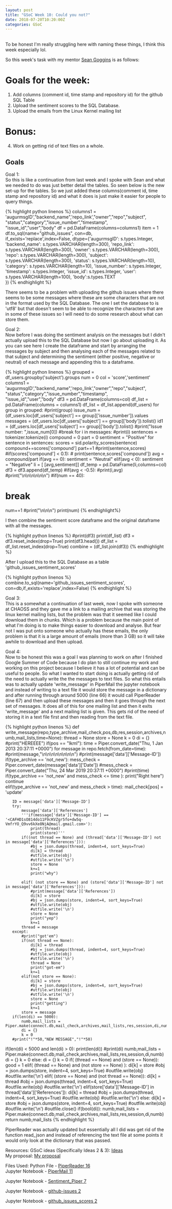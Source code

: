 ```yaml
---
layout: post
title: "GSoC Week 10: Could you not?"
date: 2018-07-20T10:20:00Z
categories: GSoC
---
```

<br>
To be honest I'm really struggling here with naming these things, I think this week especially lol.

So this week's task with my mentor [Sean Goggins](http://www.seangoggins.net/) is as follows:

# Goals for the week:
1. Add columns (comment id, time stamp and repository id) for the github SQL Table
2. Upload the sentiment scores to the SQL Database.
3. Upload the emails from the Linux Kernel mailing list

# Bonus:
4. Work on getting rid of text files on a whole.


## Goals

Goal 1:<br>
So this is like a continuation from last week and I spoke with Sean and what we needed to do was just better detail the tables. So seen below is the new set-up for the tables. So we just added these columns(comment id, time stamp and repository id) and what it does is just make it easier for people to query things. 

{% highlight python linenos %}
columns1 = 'augurmsgID',"backend_name",'repo_link',"owner","repo","subject",\
         "status","category","issue_number","timestamp",\
         "issue_id","user","body"
df = pd.DataFrame(columns=columns1)
item = 1
df.to_sql(name="github_issues", con=db,\
   if_exists='replace',index=False,
   dtype={'augurmsgID': s.types.Integer,
           'backend_name': s.types.VARCHAR(length=300),
           'repo_link': s.types.VARCHAR(length=300),
           'owner': s.types.VARCHAR(length=300),
           'repo': s.types.VARCHAR(length=300),
           'subject': s.types.VARCHAR(length=300),
           'status': s.types.VARCHAR(length=10),
           'category': s.types.VARCHAR(length=10),
           'issue_number': s.types.Integer,
           'timestamp': s.types.Integer,
           'issue_id': s.types.Integer,
           'user': s.types.VARCHAR(length=100),
           'body':s.types.TEXT             
   })
{% endhighlight %}

There seems to be a problem with uploading the github issues where there seems to be some messages where these are some characters that are not in the format used by the SQL Database. The one I set the database to is 'utf8' but that doesn't seem to be able to recognize the characters that are in some of these issues so I will need to do some research about what can store them.

Goal 2:<br>
Now before I was doing the sentiment analysis on the messages but I didn't actually upload this to the SQL Database but now I go about uploading it. As you can see here I create the dataframe and start by arranging the messages by subject and then analysing each of the messages related to that subject and determining the sentiment (either positive, negative or neutral) of each message and appending this to a dataframe.

{% highlight python linenos %}
grouped = df_users.groupby('subject').groups
num = 0
col = 'score','sentiment'
columns1 = 'augurmsgID',"backend_name",'repo_link',"owner","repo","subject",\
         "status","category","issue_number","timestamp",\
         "issue_id","user","body"
df3 = pd.DataFrame(columns=col)
df_list = pd.DataFrame(columns = columns1)
df_list = df_list.append(df_users)
for group in grouped:
   #print(group)
   issue_num = (df_users.loc[df_users['subject'] == group]['issue_number']).values
   messages = (df_users.loc[df_users['subject'] == group]['body']).tolist()
   id1 = (df_users.loc[df_users['subject'] == group]['body']).tolist()
   #print("Issue number: ",issue_num[0])
   #break
   for i in messages:
       #print(i)
       sentences = tokenizer.tokenize(i)
       compound = 0
       part = 0
       sentiment = "Positive"
       for sentence in sentences:
           scores = sid.polarity_scores(sentence)
           compound+=scores['compound']
           part+=1
           #print(sentence,scores)
           #if(scores['compound'] < 0.1):
           #    print(sentence,scores['compound'])
       avg = compound/part
       if(avg == 0):
           sentiment = "Neutral"
       elif(avg < 0):
           sentiment = "Negative"
       li = [ [avg,sentiment]]
       df_temp = pd.DataFrame(li,columns=col)
       df3 = df3.append(df_temp)
       #if(avg < -0.5):
           #print(i,avg)
           #print("\n\n\n\n\n\n")
   #if(num == 40):
   #    break
   num+=1
   #print("\n\n\n")
print(num)
{% endhighlight%}

I then combine the sentiment score dataframe and the original dataframe with all the messages.

{% highlight python linenos %}
#print(df3)
print(df_list)
df3 = df3.reset_index(drop=True)
print(df3.head())
df_list = df_list.reset_index(drop=True)
combine = (df_list.join(df3))
{% endhighlight %}

After I upload this to the SQL Database as a table 'github_issues_sentiment_scores'

{% highlight python linenos %}
combine.to_sql(name='github_issues_sentiment_scores',\
              con=db,if_exists='replace',index=False)
{% endhighlight %}

Goal 3:<br>
This is a somewhat a continuation of last week, now I spoke with someone at CHAOSS and they gave me a link to a mailing archive that was storing the linux kernel mailing lists, but the problem was that it seemed like I could download them in chunks. Which is a problem because the main point of what I'm doing is to make things easier to download and analyse. But fear not I was put onto someone who actually has these emails, the only problem is that it is a large amount of emails (more than 3 GB) so it will take awhile to download and then upload.


Goal 4:<br>
Now to be honest this was a goal I was planning to work on after I finished Google Summer of Code because I do plan to still continue my work and working on this project because I believe it has a lot of potential and can be useful to people. So what I wanted to start doing is actually getting rid of the need to actually write the the messages to text files. So what this entails was to actually update 'write_message' in PiperMail the jupyter notebook and instead of writing to a text file it would store the message in a dictionary and after running through around 5000 (line 66) it would call PiperReader (line 67) and then upload these messages and then it goes through the next set of messages. It does all of this for one mailing list and then it exits 'write_message' and a next mailing list is given. This gets rid of the need of storing it in a text file first and then reading from the text file.


{% highlight python linenos %}
def write_message(repo,type_archive,mail_check,pos,db,res,session,archives,numb,mail_lists,time=None):
   thread = None
   store = None
   k = 0
   di = {}
   #print("HEREEEE")
   if(pos == "lkml"):
       time = Piper.convert_date("Thu, 1 Jan 2013 20:37:11 +0000")
   for message in repo.fetch(from_date=time):
       #print(message,"\n\n\n\n\n\n\n\n")
       #print(message['data']['Message-ID'])
       if(type_archive == 'not_new'):
           mess_check = Piper.convert_date(message['data']['Date'])
           #mess_check = Piper.convert_date("Thu, 24 Mar 2019 20:37:11 +0000")
           #print(time)
       if(type_archive == 'not_new' and mess_check <= time ):
           print("Right here")
           continue           
       elif(type_archive == 'not_new' and mess_check > time):
           mail_check[pos] = 'update'
          
       ID = message['data']['Message-ID']
       try:
           message['data']['References']
           '''if(message['data']['Message-ID'] == '<CAFHD1sO814do11F9cKVZgr5fo+dw5q-VmfrYO_Q9vv6kXe8NjA@mail.gmail.com>'):
               print(thread)
               print(store)'''                            
           if((not thread == None) and (thread['data']['Message-ID'] not in message['data']['References'])):
               #bj = json.dumps(thread, indent=4, sort_keys=True)
               di[k] = thread
               #utfile.write(obj)
               #utfile.write('\n')
               store = None
               k+=1
               print("why")
              
           elif( (not store == None) and (store['data']['Message-ID'] not in message['data']['References'])):
               #print(message['data']['References'])
               di[k] = store
               #bj = json.dumps(store, indent=4, sort_keys=True)
               #utfile.write(obj)
               #utfile.write('\n')
               store = None
               print("yep")
               k+=1
           thread = message
       except:
           #print("got'em")
           if(not thread == None):
               di[k] = thread
               #bj = json.dumps(thread, indent=4, sort_keys=True)
               #utfile.write(obj)
               #utfile.write('\n')
               thread = None
               print("got-em")
               k+=1
           elif(not store == None):
               di[k] = store
               #bj = json.dumps(store, indent=4, sort_keys=True)
               #utfile.write(obj)
               #utfile.write('\n')
               store = None
               print("getting")
               k+=1
           store = message
       if(len(di) == 5000):
           numb,mail_lists = Piper.make(connect.db,mail_check,archives,mail_lists,res,session,di,numb)
           di = {}
           k = 0
       #print("!"*50,"NEW MESSAGE","!"*50)
   if(len(di) < 5000 and len(di) > 0):
       print(len(di))
       #print(di)
       numb,mail_lists = Piper.make(connect.db,mail_check,archives,mail_lists,res,session,di,numb)
       di = {}
       k = 0
   else:
       di = {}
       k = 0
   if( (thread == None) and (store == None)):
       good = 1
   elif( (thread == None) and (not store == None) ):
       di[k] = store
       #obj = json.dumps(store, indent=4, sort_keys=True)
       #outfile.write(obj)
       #outfile.write('\n')
   elif( (store == None) and (not thread == None)):
       di[k] = thread
       #obj = json.dumps(thread, indent=4, sort_keys=True)
       #outfile.write(obj)
       #outfile.write('\n')
   elif(store['data']['Message-ID'] in thread['data']['References']):
       di[k] = thread
       #obj = json.dumps(thread, indent=4, sort_keys=True)
       #outfile.write(obj)
       #outfile.write('\n')
   else:
       di[k] = store
       #obj = json.dumps(store, indent=4, sort_keys=True)
       #outfile.write(obj)
       #outfile.write('\n') 
   #outfile.close()
   if(bool(di)):
       numb,mail_lists = Piper.make(connect.db,mail_check,archives,mail_lists,res,session,di,numb)
   return numb,mail_lists
{% endhighlight %}

PiperReader was actually updated but essentially all I did was get rid of the function read_json and instead of referencing the text file at some points it would only look at the dictionary that was passed.


Resources:
GSoC ideas (Specifically Ideas 2 & 3): [Ideas](https://wiki.linuxfoundation.org/chaoss/gsoc-ideas)<br>
My proposal: [My proposal](https://github.com/kmn5409/chaoss-microtasks/blob/master/GSoC-2018-Keanu-Nichols-CHAOSS-proposal.pdf)


Files Used:
Python File - [PiperReader 16](https://github.com/kmn5409/GSoC_CHAOSS/blob/master/Augur/Perceval/PiperReader%2016.py)<br>
Jupyter Notebook - [PiperMail 11](https://github.com/kmn5409/GSoC_CHAOSS/blob/master/Augur/Perceval/PiperMail%2011.ipynb)

Jupyter Notebook - [Sentiment_Piper 7](https://github.com/kmn5409/GSoC_CHAOSS/blob/master/Augur/Perceval/NLP/Sentiment_Piper%207.ipynb)


Jupyter Notebook - [github-issues 2](https://github.com/kmn5409/GSoC_CHAOSS/blob/master/Augur/Perceval/github-issues%202.ipynb)

Jupyter Notebook - [github_issues_scores 2](https://github.com/kmn5409/GSoC_CHAOSS/blob/master/Augur/Perceval/github_issues_scores%202.ipynb)



